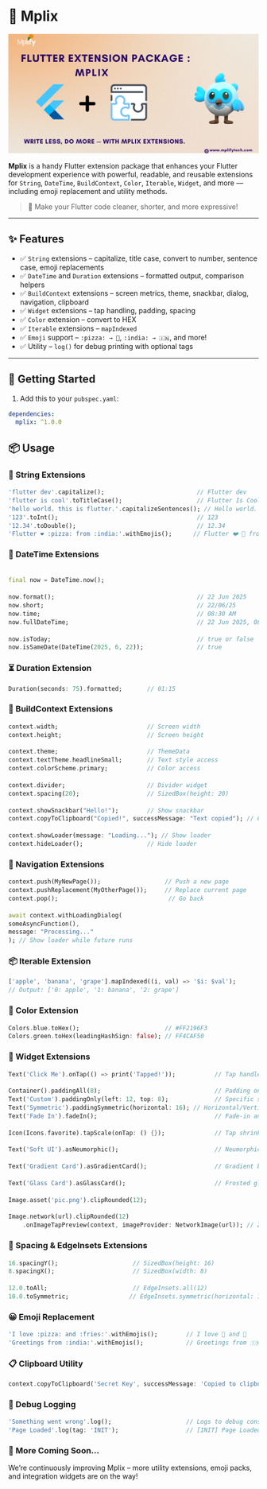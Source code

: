 # 🧩 Mplix

<img src="assets/mplix.png" alt="Mplix Banner" style="width:100%; max-height: 240px; object-fit: cover;" />


**Mplix** is a handy Flutter extension package that enhances your Flutter development experience with powerful, readable, and reusable extensions for `String`, `DateTime`, `BuildContext`, `Color`, `Iterable`, `Widget`, and more — including emoji replacement and utility methods.

> 🚀 Make your Flutter code cleaner, shorter, and more expressive!

---

## ✨ Features

- ✅ `String` extensions – capitalize, title case, convert to number, sentence case, emoji replacements
- ✅ `DateTime` and `Duration` extensions – formatted output, comparison helpers
- ✅ `BuildContext` extensions – screen metrics, theme, snackbar, dialog, navigation, clipboard
- ✅ `Widget` extensions – tap handling, padding, spacing
- ✅ `Color` extension – convert to HEX
- ✅ `Iterable` extensions – `mapIndexed`
- ✅ `Emoji` support – `:pizza: → 🍕`, `:india: → 🇮🇳`, and more!
- ✅ Utility – `log()` for debug printing with optional tags

---

## 🚀 Getting Started

1. Add this to your `pubspec.yaml`:

```yaml
dependencies:
  mplix: ^1.0.0

```
## 📦 Usage

### 📝 String Extensions

```dart
'flutter dev'.capitalize();                          // Flutter dev
'flutter is cool'.toTitleCase();                     // Flutter Is Cool
'hello world. this is flutter.'.capitalizeSentences(); // Hello world. This is flutter.
'123'.toInt();                                       // 123
'12.34'.toDouble();                                  // 12.34
'Flutter ❤️ :pizza: from :india:'.withEmojis();      // Flutter ❤️ 🍕 from 🇮🇳\
```

### 📆 DateTime Extensions

```dart

final now = DateTime.now();

now.format();                                        // 22 Jun 2025
now.short;                                           // 22/06/25
now.time;                                            // 08:30 AM
now.fullDateTime;                                    // 22 Jun 2025, 08:30 AM

now.isToday;                                         // true or false
now.isSameDate(DateTime(2025, 6, 22));               // true

```


### ⏳ Duration Extension
```dart
Duration(seconds: 75).formatted;       // 01:15

```
### 🧱 BuildContext Extensions

```dart
context.width;                         // Screen width
context.height;                        // Screen height

context.theme;                         // ThemeData
context.textTheme.headlineSmall;       // Text style access
context.colorScheme.primary;           // Color access

context.divider;                       // Divider widget
context.spacing(20);                   // SizedBox(height: 20)

context.showSnackbar("Hello!");        // Show snackbar
context.copyToClipboard("Copied!", successMessage: "Text copied"); // Copy to clipboard

context.showLoader(message: "Loading..."); // Show loader
context.hideLoader();                  // Hide loader
```


### 🔁 Navigation Extensions

```dart
context.push(MyNewPage());                  // Push a new page
context.pushReplacement(MyOtherPage());     // Replace current page
context.pop();                               // Go back

await context.withLoadingDialog(
someAsyncFunction(),
message: "Processing..."
); // Show loader while future runs

```

### 📦 Iterable Extension
```dart
['apple', 'banana', 'grape'].mapIndexed((i, val) => '$i: $val');
// Output: ['0: apple', '1: banana', '2: grape']

```

### 🎨 Color Extension

```dart
Colors.blue.toHex();                        // #FF2196F3
Colors.green.toHex(leadingHashSign: false); // FF4CAF50

```

### 🧩 Widget Extensions

```dart
Text('Click Me').onTap(() => print('Tapped!'));           // Tap handler

Container().paddingAll(8);                                // Padding on all sides
Text('Custom').paddingOnly(left: 12, top: 8);             // Specific side padding
Text('Symmetric').paddingSymmetric(horizontal: 16); // Horizontal/Vertical
Text('Fade In').fadeIn();                                 // Fade-in animation

Icon(Icons.favorite).tapScale(onTap: () {});              // Tap shrink animation

Text('Soft UI').asNeumorphic();                           // Neumorphic card style

Text('Gradient Card').asGradientCard();                   // Gradient background card

Text('Glass Card').asGlassCard();                         // Frosted glass blur card

Image.asset('pic.png').clipRounded(12);                                       // Clip with corner radius

Image.network(url).clipRounded(12)
    .onImageTapPreview(context, imageProvider: NetworkImage(url)); // Zoomable full preview


```

### 📐 Spacing & EdgeInsets Extensions
```dart
16.spacingY();                     // SizedBox(height: 16)
8.spacingX();                      // SizedBox(width: 8)

12.0.toAll;                        // EdgeInsets.all(12)
10.0.toSymmetric;                 // EdgeInsets.symmetric(horizontal: 10, vertical: 10)

```

### 😀 Emoji Replacement

```dart
'I love :pizza: and :fries:'.withEmojis();        // I love 🍕 and 🍟
'Greetings from :india:'.withEmojis();            // Greetings from 🇮🇳
```

### 📋 Clipboard Utility
```dart
context.copyToClipboard('Secret Key', successMessage: 'Copied to clipboard!');
```

### 🧠 Debug Logging
```dart
'Something went wrong'.log();                     // Logs to debug console
'Page Loaded'.log(tag: 'INIT');                   // [INIT] Page Loaded
```

### 📌 More Coming Soon...
We’re continuously improving Mplix – more utility extensions, emoji packs, and integration widgets are on the way!



